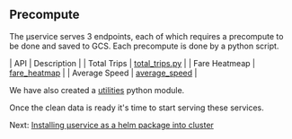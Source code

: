 ## Precompute

The µservice serves 3 endpoints, each of which requires a precompute to be done and saved to GCS. Each precompute is done by a python script. 

| API | Description |
| Total Trips | [total_trips.py](../precompute/total_trips.py) |
| Fare Heatmeap | [fare_heatmap](../precompute/fare_heatmap.py) |
| Average Speed | [average_speed](../precompute/average_speed.py) |

We have also created a [utilities](../precompute/gojek/util) python module. 

Once the clean data is ready it's time to start serving these services. 

Next: [Installing µservice as a helm package into cluster](03-helm-chart.md)
